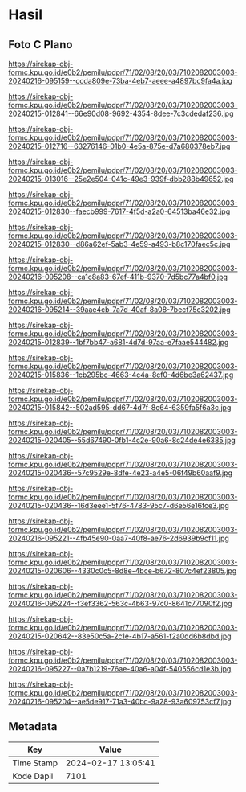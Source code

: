 # Hasil

## Foto C Plano

https://sirekap-obj-formc.kpu.go.id/e0b2/pemilu/pdpr/71/02/08/20/03/7102082003003-20240216-095159--ccda809e-73ba-4eb7-aeee-a4897bc9fa4a.jpg

https://sirekap-obj-formc.kpu.go.id/e0b2/pemilu/pdpr/71/02/08/20/03/7102082003003-20240215-012841--66e90d08-9692-4354-8dee-7c3cdedaf236.jpg

https://sirekap-obj-formc.kpu.go.id/e0b2/pemilu/pdpr/71/02/08/20/03/7102082003003-20240215-012716--63276146-01b0-4e5a-875e-d7a680378eb7.jpg

https://sirekap-obj-formc.kpu.go.id/e0b2/pemilu/pdpr/71/02/08/20/03/7102082003003-20240215-013016--25e2e504-041c-49e3-939f-dbb288b49652.jpg

https://sirekap-obj-formc.kpu.go.id/e0b2/pemilu/pdpr/71/02/08/20/03/7102082003003-20240215-012830--faecb999-7617-4f5d-a2a0-64513ba46e32.jpg

https://sirekap-obj-formc.kpu.go.id/e0b2/pemilu/pdpr/71/02/08/20/03/7102082003003-20240215-012830--d86a62ef-5ab3-4e59-a493-b8c170faec5c.jpg

https://sirekap-obj-formc.kpu.go.id/e0b2/pemilu/pdpr/71/02/08/20/03/7102082003003-20240216-095208--ca1c8a83-67ef-411b-9370-7d5bc77a4bf0.jpg

https://sirekap-obj-formc.kpu.go.id/e0b2/pemilu/pdpr/71/02/08/20/03/7102082003003-20240216-095214--39aae4cb-7a7d-40af-8a08-7becf75c3202.jpg

https://sirekap-obj-formc.kpu.go.id/e0b2/pemilu/pdpr/71/02/08/20/03/7102082003003-20240215-012839--1bf7bb47-a681-4d7d-97aa-e7faae544482.jpg

https://sirekap-obj-formc.kpu.go.id/e0b2/pemilu/pdpr/71/02/08/20/03/7102082003003-20240215-015836--1cb295bc-4663-4c4a-8cf0-4d6be3a62437.jpg

https://sirekap-obj-formc.kpu.go.id/e0b2/pemilu/pdpr/71/02/08/20/03/7102082003003-20240215-015842--502ad595-dd67-4d7f-8c64-6359fa5f6a3c.jpg

https://sirekap-obj-formc.kpu.go.id/e0b2/pemilu/pdpr/71/02/08/20/03/7102082003003-20240215-020405--55d67490-0fb1-4c2e-90a6-8c24de4e6385.jpg

https://sirekap-obj-formc.kpu.go.id/e0b2/pemilu/pdpr/71/02/08/20/03/7102082003003-20240215-020436--57c9529e-8dfe-4e23-a4e5-06f49b60aaf9.jpg

https://sirekap-obj-formc.kpu.go.id/e0b2/pemilu/pdpr/71/02/08/20/03/7102082003003-20240215-020436--16d3eee1-5f76-4783-95c7-d6e56e16fce3.jpg

https://sirekap-obj-formc.kpu.go.id/e0b2/pemilu/pdpr/71/02/08/20/03/7102082003003-20240216-095221--4fb45e90-0aa7-40f8-ae76-2d6939b9cf11.jpg

https://sirekap-obj-formc.kpu.go.id/e0b2/pemilu/pdpr/71/02/08/20/03/7102082003003-20240215-020606--4330c0c5-8d8e-4bce-b672-807c4ef23805.jpg

https://sirekap-obj-formc.kpu.go.id/e0b2/pemilu/pdpr/71/02/08/20/03/7102082003003-20240216-095224--f3ef3362-563c-4b63-97c0-8641c77090f2.jpg

https://sirekap-obj-formc.kpu.go.id/e0b2/pemilu/pdpr/71/02/08/20/03/7102082003003-20240215-020642--83e50c5a-2c1e-4b17-a561-f2a0dd6b8dbd.jpg

https://sirekap-obj-formc.kpu.go.id/e0b2/pemilu/pdpr/71/02/08/20/03/7102082003003-20240216-095227--0a7b1219-76ae-40a6-a04f-540556cd1e3b.jpg

https://sirekap-obj-formc.kpu.go.id/e0b2/pemilu/pdpr/71/02/08/20/03/7102082003003-20240216-095204--ae5de917-71a3-40bc-9a28-93a609753cf7.jpg


## Metadata

| Key        | Value               |
| ---------- | ------------------- |
| Time Stamp | 2024-02-17 13:05:41 |
| Kode Dapil | 7101                |



